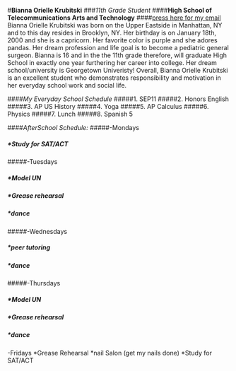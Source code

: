 #**Bianna Orielle Krubitski**
###_11th Grade Student_
####**High School of Telecommunications Arts and Technology**
####[press here for my email](biannak6288@hstat.org)
Bianna Orielle Krubitski was born on the Upper Eastside in Manhattan, NY and to this day resides in Brooklyn, NY. Her birthday is on January 18th, 2000 and she is a capricorn. Her favorite color is purple and she adores pandas. Her dream profession and life goal is to become a pediatric general surgeon. Bianna is 16 and in the the 11th grade therefore, will graduate High School in exactly one year furthering her career into college. Her dream school/university is Georgetown Univeristy! Overall, Bianna Orielle Krubitski is an excellent student who demonstrates responsibility and motivation in her everyday school work and social life.


####_My Everyday School Schedule_
#####1. SEP11
#####2. Honors English
#####3. AP US History
#####4. Yoga
#####5. AP Calculus
#####6. Physics
#####7. Lunch
#####8. Spanish 5

####_AfterSchool Schedule:_
#####-Mondays
#####    *Study for SAT/ACT
#####-Tuesdays
#####    *Model UN
#####    *Grease rehearsal
#####    *dance
#####-Wednesdays
#####    *peer tutoring
#####    *dance
#####-Thursdays
#####    *Model UN
#####    *Grease rehearsal
#####    *dance
-Fridays
   *Grease Rehearsal
   *nail Salon (get my nails done)
   *Study for SAT/ACT
    